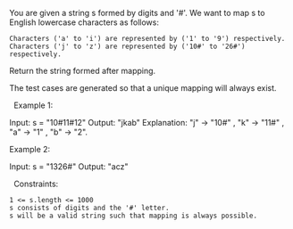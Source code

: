 You are given a string s formed by digits and '#'. We want to map s to English lowercase characters as follows:


	Characters ('a' to 'i') are represented by ('1' to '9') respectively.
	Characters ('j' to 'z') are represented by ('10#' to '26#') respectively.


Return the string formed after mapping.

The test cases are generated so that a unique mapping will always exist.

 
Example 1:

Input: s = "10#11#12"
Output: "jkab"
Explanation: "j" -> "10#" , "k" -> "11#" , "a" -> "1" , "b" -> "2".


Example 2:

Input: s = "1326#"
Output: "acz"


 
Constraints:


	1 <= s.length <= 1000
	s consists of digits and the '#' letter.
	s will be a valid string such that mapping is always possible.

